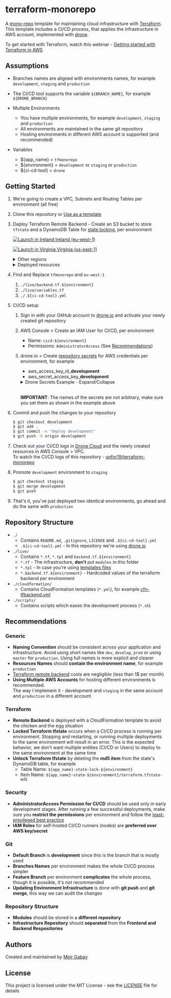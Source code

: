 # terraform-monorepo

A [mono-repo](https://en.wikipedia.org/wiki/Monorepo) template for maintaining cloud infrastructure with [Terraform](https://www.terraform.io/). This template includes a CI/CD process, that applies the infrastructure in AWS account, implemented with [drone](https://drone.io).

To get started with Terraform, watch this webinar - [Getting started with Terraform in AWS
](https://www.youtube.com/watch?v=cBDmoC7QonA)

## Assumptions

- Branches names are aligned with environments names, for example `development`, `staging` and `production`
- The CI/CD tool supports the variable `${BRANCH_NAME}`, for example `${DRONE_BRANCH}`

- Multiple Environments

  - You have multiple environments, for example `development`, `staging` and `production`
  - All environments are maintained in the same git repository
  - Hosting environments in different AWS account is supported (and recommended)

- Variables

  - \${app_name} = `tfmonorepo`
  - \${environment} = `development` or `staging` or `production`
  - \${ci-cd-tool} = `drone`

## Getting Started

1. We're going to create a VPC, Subnets and Routing Tables per environment (all free)
1. Clone this repository or [Use as a template](https://github.com/unfor19/terraform-monorepo/generate)
1. Deploy Terraform Remote Backend - Create an S3 bucket to store `tfstate` and a DynamoDB Table for [state locking](https://www.terraform.io/docs/state/locking.html), per environment

   [![Launch in Ireland](https://s3.amazonaws.com/cloudformation-examples/cloudformation-launch-stack.png) Ireland (eu-west-1)](https://eu-west-1.console.aws.amazon.com/cloudformation/home?region=eu-west-1#/stacks/quickcreate?templateURL=https://unfor19-terraform-monorepo.s3-eu-west-1.amazonaws.com/cloudformation/cfn-tfbackend.yml)

   [![Launch in Virginia](https://s3.amazonaws.com/cloudformation-examples/cloudformation-launch-stack.png) Virginia (us-east-1)](https://us-east-1.console.aws.amazon.com/cloudformation/home?region=us-east-1#/stacks/quickcreate?templateURL=https://unfor19-terraform-monorepo.s3-eu-west-1.amazonaws.com/cloudformation/cfn-tfbackend.yml)

   <details><summary>
   Other regions
   </summary>

   To deploy in other regions, replace AWS_REGION with the region's code.

   `https://AWS_REGION.console.aws.amazon.com/cloudformation/home?region=AWS_REGION#/stacks/quickcreate?templateURL=https://unfor19-terraform-monorepo.s3-eu-west-1.amazonaws.com/cloudformation/cfn-tfbackend.yml`

   </details>

   <details><summary>
   Deployed resources
   </summary>

   1. S3 Bucket
      - Name: `${app_name}-state-${environment}`
      - Versioning: `Enabled`
      - Access: `Block All`
   1. DynamoDB Table
      - Name: `${app_name}-state-lock-${environment}`
      - Primary Key (partition key): `LockID`
      - Billing Mode: `PROVISIONED`
      - Read/Write capacity: `1`

   </details>

1. Find and Replace `tfmonorepo` and `eu-west-1`
   1. `./live/backend.tf.${environment}`
   1. `./live/variables.tf`
   1. `./.${ci-cd-tool}.yml`
1. CI/CD setup

   1. Sign in with your GitHub account to [drone.io](https://cloud.drone.io/login) and activate your newly created git repository
   1. AWS Console > Create an IAM User for CI/CD, per environment

      - Name: `cicd-${environment}`
      - Permissions: `AdministratorAccess` (See [Recommendations](https://github.com/unfor19/terraform-monorepo#security))

   1. drone.io > Create [repository secrets](https://docs.drone.io/secret/repository/) for AWS credentials per environment, for example

      - aws_access_key_id\_**development**
      - aws_secret_access_key\_**development**

       <details><summary>
       Drone Secrets Example - Expand/Collapse
       </summary>

      ![drone-secrets-example](https://unfor19-terraform-monorepo.s3-eu-west-1.amazonaws.com/assets/drone-secrets-example.png)

         </details>

      <br>**IMPORTANT**: The names of the secrets are not arbitrary, make sure you set them as shown in the example above

1. Commit and push the changes to your repository

   ```bash
   $ git checkout development
   $ git add .
   $ git commit -m "deploy development"
   $ git push -U origin development
   ```

1. Check out your CI/CD logs in [Drone Cloud](https://cloud.drone.io) and the newly created resources in AWS Console > VPC.<br>To watch the CI/CD logs of this repository - [unfor19/terraform-monorepo](https://cloud.drone.io/unfor19/terraform-monorepo/9/1/2)

1. Promote `development` environment to `staging`

   ```bash
   $ git checkout staging
   $ git merge development
   $ git push
   ```

1. That's it, you've just deployed two identical environments, go ahead and do the same with `production`

## Repository Structure

- `./`
  - Contains `README.md`, `.gitignore`, `LICENSE` and `.${ci-cd-tool}.yml`
  - `.${ci-cd-tool}.yml` - In this repository we're using [drone.io](https://drone.io)
- `./live/`
  - Contains `*.tf`, `*.tpl` and `backend.tf.${environment}`
  - `*.tf` - The infrastructure, **don't** put `modules` in this folder
  - `*.tpl` - In case you're using [templates files](https://www.terraform.io/docs/configuration/functions/templatefile.html)
  - `*.backend.tf.${environment}` - Hardcoded values of the terraform backend per environment
- `./cloudformation/`
  - Contains CloudFormation templates (`*.yml`), for example [cfn-tfbackend.yml](https://github.com/unfor19/terraform-monorepo/blob/development/cloudformation/cfn-tfbackend.yml)
- `./scripts/`
  - Contains scripts which eases the development process (`*.sh`)

## Recommendations

### Generic

- **Naming Convention** should be consistent across your application and infrastructure. Avoid using short names like `dev`, `develop`, `prod` or using `master` for `production`. Using full names is more explicit and clearer
- **Resources Names** should **contain the environment name**, for example `production`
- [Terraform remote backend](https://www.terraform.io/docs/backends/types/s3.html) costs are negligible (less than 1\$ per month)
- **Using Multiple AWS Accounts** for hosting different environments is recommended.<br>The way I implement it - development and `staging` in the same account and `production` in a different account

### Terraform

- **Remote Backend** is deployed with a CloudFormation template to avoid the chicken and the egg situation
- **Locked Terraform tfstate** occurs when a CI/CD process is running per environment. Stopping and restarting, or running multiple deployments to the same environment will result in an error. This is the expected behavior, we don't want multiple entities (CI/CD or Users) to deploy to the same environment at the same time
- **Unlock Terraform tfstate** by deleting the **md5 item** from the state's DynamoDB table, for example
  - Table Name: `${app_name}-state-lock-${environment}`
  - Item Name: `${app_name}-state-${environment}/terraform.tfstate-md5`

### Security

- **AdministratorAccess Permission for CI/CD** should be used only in early development stages. After running a few successful deployments, make sure you **restrict the permissions** per environment and follow the [least-previleged best practice](https://docs.aws.amazon.com/IAM/latest/UserGuide/best-practices.html#grant-least-privilege)
- **IAM Roles** for self-hosted CI/CD runners (nodes) are **preferred over AWS key/secret**

### Git

- **Default Branch** is **development** since this is the branch that is mostly used
- **Branches Names** per environment makes the whole CI/CD process simpler
- **Feature Branch** per environment **complicates** the whole process, though it is possible, it's not recommended
- **Updating Environment Infrastructure** is done with **git push** and **git merge**, this way we can audit the changes

### Repository Structure

- **Modules** should be stored in a **different repository**
- **Infrastructure Repository** should **separated** from the **Frontend and Backend Respositories**

## Authors

Created and maintained by [Meir Gabay](https://github.com/unfor19)

## License

This project is licensed under the MIT License - see the [LICENSE](https://github.com/unfor19/terraform-monorepo/blob/master/LICENSE) file for details
